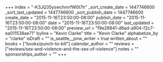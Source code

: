 +++
index = "-K3JQ35yswchmrfW0t7h"
_sort_create_date = 1447746600
_sort_last_updated = 1447746600
_sort_publish_date = 1447746600
create_date = "2015-11-16T23:50:00-08:00"
publish_date = "2015-11-16T23:50:00-08:00"
date = "2015-11-16T23:50:00-08:00"
last_updated = "2015-11-16T23:50:00-08:00"
preview_url = "f9e26841-d6ad-a904-f2c7-ea011538ae71"
byline = "Kevin Clarke"
title = "Kevin Clarke"
alphabetize_by = "clarke"
isDraft = ""
is_seattle__pnw_writer = true
written_about = ""
books = ["books/punch-to-kill"]
calendar_author = ""
reviews = ["reviews/sex-and-violence-and-the-sex-of-violence"]
notes = ""
sponsorships_author = ""
+++
